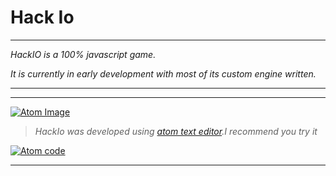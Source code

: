 # Hack Io
---
_HackIO is a 100% javascript game._


_It is currently in early development with most of its custom engine written._


---


---

[![Atom Image](https://github-atom-io-herokuapp-com.global.ssl.fastly.net/assets/logo-4e073dbd4c0ce67ece1b30a6b31253b9.png)](https://atom.io)
> _HackIo was developed using [atom text editor](https://atom.io).I recommend you try it_


[![Atom code](https://github-atom-io-herokuapp-com.global.ssl.fastly.net/assets/screenshot-main-04d5696e786a54803aa385acbc7c9ba3.png)](https://atom.io)

---
